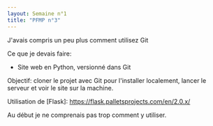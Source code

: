```yaml
--- 
layout: Semaine n°1
title: "PFMP n°3"
--- 
```


J'avais compris un peu plus comment utilisez Git

Ce que je devais faire:
- Site web en Python, versionné dans Git

Objectif: cloner le projet avec Git pour l'installer localement,
lancer le serveur et voir le site sur la machine.

Utilisation de [Flask]: https://flask.palletsprojects.com/en/2.0.x/

Au début je ne comprenais pas trop comment y utiliser.